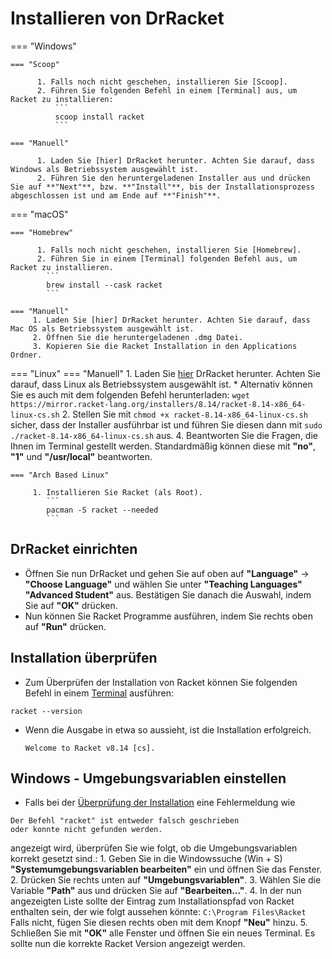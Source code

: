 # Installieren von DrRacket

=== "Windows"

    === "Scoop"

          1. Falls noch nicht geschehen, installieren Sie [Scoop].
          2. Führen Sie folgenden Befehl in einem [Terminal] aus, um Racket zu installieren:
              ```
              scoop install racket
              ```

    === "Manuell"

          1. Laden Sie [hier] DrRacket herunter. Achten Sie darauf, dass Windows als Betriebssystem ausgewählt ist.
          2. Führen Sie den heruntergeladenen Installer aus und drücken Sie auf **"Next"**, bzw. **"Install"**, bis der Installationsprozess abgeschlossen ist und am Ende auf **"Finish"**.

=== "macOS"

    === "Homebrew"

          1. Falls noch nicht geschehen, installieren Sie [Homebrew].
          2. Führen Sie in einem [Terminal] folgenden Befehl aus, um Racket zu installieren.
            ```
            brew install --cask racket
            ```
            
    === "Manuell"
         1. Laden Sie [hier] DrRacket herunter. Achten Sie darauf, dass Mac OS als Betriebssystem ausgewählt ist.
         2. Öffnen Sie die heruntergeladenen .dmg Datei.
         3. Kopieren Sie die Racket Installation in den Applications Ordner.

=== "Linux"
    === "Manuell"
         1. Laden Sie [hier] DrRacket herunter. Achten Sie darauf, dass Linux als Betriebssystem ausgewählt ist.
           * Alternativ können Sie es auch mit dem folgenden Befehl herunterladen:
           ```
           wget https://mirror.racket-lang.org/installers/8.14/racket-8.14-x86_64-linux-cs.sh
           ```
         2. Stellen Sie mit
         ```
         chmod +x racket-8.14-x86_64-linux-cs.sh
         ```
         sicher, dass der Installer ausführbar ist und führen Sie diesen dann mit
         ```
         sudo ./racket-8.14-x86_64-linux-cs.sh
         ```
         aus.
         4. Beantworten Sie die Fragen, die Ihnen im Terminal gestellt werden. Standardmäßig können diese mit **"no"**, **"1"** und **"/usr/local"** beantworten. 

    === "Arch Based Linux"

         1. Installieren Sie Racket (als Root).
            ```
            pacman -S racket --needed
            ```

## DrRacket einrichten

* Öffnen Sie nun DrRacket und gehen Sie auf oben auf **"Language"** -> **"Choose Language"** und wählen Sie unter **"Teaching Languages"** **"Advanced Student"** aus. Bestätigen Sie danach die Auswahl, indem Sie auf **"OK"** drücken.
* Nun können Sie Racket Programme ausführen, indem Sie rechts oben auf **"Run"** drücken.

## Installation überprüfen

* Zum Überprüfen der Installation von Racket können Sie folgenden Befehl in einem [Terminal] ausführen:
```
racket --version
```

* Wenn die Ausgabe in etwa so aussieht, ist die Installation erfolgreich.
    ```
    Welcome to Racket v8.14 [cs].
    ```
## Windows - Umgebungsvariablen einstellen

* Falls bei der [Überprüfung der Installation] eine Fehlermeldung wie
```
Der Befehl "racket" ist entweder falsch geschrieben
oder konnte nicht gefunden werden.
```
angezeigt wird, überprüfen Sie wie folgt, ob die Umgebungsvariablen korrekt gesetzt sind.:
    1. Geben Sie in die Windowssuche (Win + S) **"Systemumgebungsvariablen bearbeiten"** ein und öffnen Sie das Fenster.
    2. Drücken Sie rechts unten auf **"Umgebungsvariablen"**.
    3. Wählen Sie die Variable **"Path"** aus und drücken Sie auf **"Bearbeiten..."**.
    4. In der nun angezeigten Liste sollte der Eintrag zum Installationspfad von Racket enthalten sein, der wie folgt aussehen könnte:
    ```
    C:\Program Files\Racket
    ```
    Falls nicht, fügen Sie diesen rechts oben mit dem Knopf **"Neu"** hinzu.
    5. Schließen Sie mit **"OK"** alle Fenster und öffnen Sie ein neues Terminal. Es sollte nun die korrekte Racket Version angezeigt werden.

[hier]: https://download.racket-lang.org/
[Terminal]: https://wiki.tudalgo.org/preparation/terminal/
[Überprüfung der Installation]: #installation-uberprufen
[Homebrew]: https://wiki.tudalgo.org/preparation/packagemanager/
[Scoop]: https://wiki.tudalgo.org/preparation/packagemanager/
